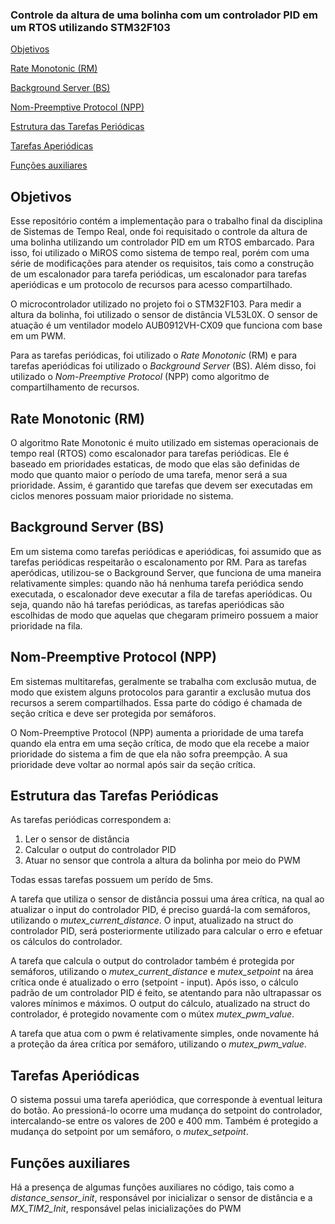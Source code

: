 ### Controle da altura de uma bolinha com um controlador PID em um RTOS utilizando STM32F103

[Objetivos](#objetivos)

[Rate Monotonic (RM)](#rate-monotonic-rm)

[Background Server (BS)](#background-server-bs)

[Nom-Preemptive Protocol (NPP)](#nom-preemptive-protocol-npp)

[Estrutura das Tarefas Periódicas](#estrutura-das-tarefas-periódicas)

[Tarefas Aperiódicas](#tarefas-aperiódicas)

[Funções auxiliares](#funções-auxiliares)

## Objetivos

Esse repositório contém a implementação para o trabalho final da disciplina de Sistemas de Tempo Real, onde foi requisitado o controle da altura de uma bolinha utilizando um controlador PID em um RTOS embarcado. Para isso, foi utilizado o MiROS como sistema de tempo real, porém com uma série de modificações para atender os requisitos, tais como a construção de um escalonador para tarefa periódicas, um escalonador para tarefas aperiódicas e um protocolo de recursos para acesso compartilhado. 

O microcontrolador utilizado no projeto foi o STM32F103. Para medir a altura da bolinha, foi utilizado o sensor de distância VL53L0X. O sensor de atuação é um ventilador modelo AUB0912VH-CX09 que funciona com base em um PWM.

Para as tarefas periódicas, foi utilizado o *Rate Monotonic* (RM) e para tarefas aperiódicas foi utilizado o *Background Server* (BS). Além disso, foi utilizado o *Nom-Preemptive Protocol* (NPP) como algoritmo de compartilhamento de recursos. 

## Rate Monotonic (RM)
O algoritmo Rate Monotonic é muito utilizado em sistemas operacionais de tempo real (RTOS) como escalonador para tarefas periódicas. Ele é baseado em prioridades estaticas, de modo que elas são definidas de modo que quanto maior o período de uma tarefa, menor será a sua prioridade. Assim, é garantido que tarefas que devem ser executadas em ciclos menores possuam maior prioridade no sistema.

## Background Server (BS)
Em um sistema como tarefas periódicas e aperiódicas, foi assumido que as tarefas periódicas respeitarão o escalonamento por RM. Para as tarefas aperódicas, utilizou-se o Background Server, que funciona de uma maneira relativamente simples: quando não há nenhuma tarefa periódica sendo executada, o escalonador deve executar a fila de tarefas aperiódicas. Ou seja, quando não há tarefas periódicas, as tarefas aperiódicas são escolhidas de modo que aquelas que chegaram primeiro possuem a maior prioridade na fila.

## Nom-Preemptive Protocol (NPP)
Em sistemas multitarefas, geralmente se trabalha com exclusão mutua, de modo que existem alguns protocolos para garantir a exclusão mutua dos recursos a serem compartilhados. Essa parte do código é chamada de seção crítica e deve ser protegida por semáforos. 

O Nom-Preemptive Protocol (NPP) aumenta a prioridade de uma tarefa quando ela entra em uma seção crítica, de modo que ela recebe a maior prioridade do sistema a fim de que ela não sofra preempção. A sua prioridade deve voltar ao normal após sair da seção crítica. 

## Estrutura das Tarefas Periódicas
As tarefas periódicas correspondem a:
  1.   Ler o sensor de distância
  2.   Calcular o output do controlador PID
  3.   Atuar no sensor que controla a altura da bolinha por meio do PWM
   
Todas essas tarefas possuem um perído de 5ms.    

A tarefa que utiliza o sensor de distância possui uma área crítica, na qual ao atualizar o input do controlador PID, é preciso guardá-la com semáforos, utilizando o *mutex_current_distance*. O input, atualizado na struct do controlador PID, será posteriormente utilizado para calcular o erro e efetuar os cálculos do controlador.

A tarefa que calcula o output do controlador também é protegida por semáforos, utilizando o *mutex_current_distance* e *mutex_setpoint* na área crítica onde é atualizado o erro (setpoint - input). Após isso, o cálculo padrão de um controlador PID é feito, se atentando para não ultrapassar os valores mínimos e máximos. O output do cálculo, atualizado na struct do controlador, é protegido novamente com o mútex *mutex_pwm_value*.    

A tarefa que atua com o pwm é relativamente simples, onde novamente há a proteção da área crítica por semáforo, utilizando o *mutex_pwm_value*.   


## Tarefas Aperiódicas

O sistema possui uma tarefa aperiódica, que corresponde à eventual leitura do botão. Ao pressioná-lo ocorre uma mudança do setpoint do controlador, intercalando-se entre os valores de 200 e 400 mm. Também é protegido a mudança do setpoint por um semáforo, o *mutex_setpoint*. 

## Funções auxiliares

Há a presença de algumas funções auxiliares no código, tais como a *distance_sensor_init*, responsável por inicializar o sensor de distância e a *MX_TIM2_Init*, responsável pelas inicializações do PWM
